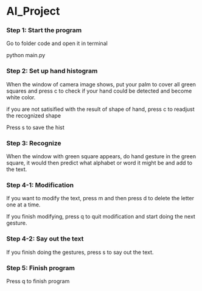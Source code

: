 # AI_Project

### Step 1: Start the program
Go to folder code and open it in terminal

python main.py  
  
### Step 2: Set up hand histogram
When the window of camera image shows, put your palm to cover all green squares and press c to check if your hand could be detected and become white color.

if you are not satisified with the result of shape of hand, press c to readjust the recognized shape

Press s to save the hist

### Step 3: Recognize
When the window with green square appears, do hand gesture in the green square, it would then predict what alphabet or word it might be and add to the text.

### Step 4-1: Modification
If you want to modify the text, press m and then press d to delete the letter one at a time. 

If you finish modifying, press q to quit modification and start doing the next gesture.

### Step 4-2: Say out the text
If you finish doing the gestures, press s to say out the text.

### Step 5: Finish program
Press q to finish program
